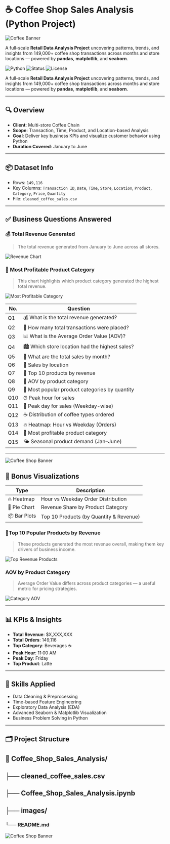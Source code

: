 # ☕ Coffee Shop Sales Analysis (Python Project)


![Coffee Banner](https://github.com/Syed-Moinuddin2025/python_projects_analyses/blob/main/09_Coffee_Shop_Sales_Analysis/Images/coffee%20(1).png)





A full-scale **Retail Data Analysis Project** uncovering patterns, trends, and insights from 149,000+ coffee shop transactions across months and store locations — powered by **pandas**, **matplotlib**, and **seaborn**.


![Python](https://img.shields.io/badge/Built%20With-Python-blue?logo=python)
![Status](https://img.shields.io/badge/Project-Complete-brightgreen)
![License](https://img.shields.io/badge/License-MIT-yellow)

A full-scale **Retail Data Analysis Project** uncovering patterns, trends, and insights from 149,000+ coffee shop transactions across months and store locations — powered by **pandas**, **matplotlib**, and **seaborn**.

---

## 🔍 Overview

- **Client**: Multi-store Coffee Chain  
- **Scope**: Transaction, Time, Product, and Location-based Analysis  
- **Goal**: Deliver key business KPIs and visualize customer behavior using Python  
- **Duration Covered**: January to June

---

## 📦 Dataset Info

- Rows: `149,116`  
- Key Columns: `Transaction ID`, `Date`, `Time`, `Store`, `Location`, `Product`, `Category`, `Price`, `Quantity`  
- File: `cleaned_coffee_sales.csv`

---

## ✅ Business Questions Answered

### 💰 Total Revenue Generated

> The total revenue generated from January to June across all stores.

![Revenue Chart](https://github.com/Syed-Moinuddin2025/python_projects_analyses/blob/main/09_Coffee_Shop_Sales_Analysis/Images/Revenue.png)



### 💼  Most Profitable Product Category

> This chart highlights which product category generated the highest total revenue.

![Most Profitable Category](https://github.com/Syed-Moinuddin2025/python_projects_analyses/blob/main/09_Coffee_Shop_Sales_Analysis/Images/profit.png)

| No. | Question                                                                 |
|-----|--------------------------------------------------------------------------|
| Q1  | 💰 What is the total revenue generated?                                  |
| Q2  | 🧾 How many total transactions were placed?                              |
| Q3  | 📊 What is the Average Order Value (AOV)?                                |
| Q4  | 🏙️ Which store location had the highest sales?                           |
| Q5  | 📆 What are the total sales by month?                                    |
| Q6  | 🏪 Sales by location                                                     |
| Q7  | 💸 Top 10 products by revenue                                            |
| Q8  | 📐 AOV by product category                                               |
| Q9  | 🔢 Most popular product categories by quantity                           |
| Q10 | ⏰ Peak hour for sales                                                   |
| Q11 | 📅 Peak day for sales (Weekday-wise)                                     |
| Q12 | ☕ Distribution of coffee types ordered                                  |
| Q13 | 🔥 Heatmap: Hour vs Weekday (Orders)                                     |
| Q14 | 💼 Most profitable product category                                      |
| Q15 | 🌤️ Seasonal product demand (Jan–June)                                    |

---
![Coffee Shop Banner](https://github.com/Syed-Moinuddin2025/python_projects_analyses/blob/main/09_Coffee_Shop_Sales_Analysis/Images/coffee%20(2).png)

## 🎁 Bonus Visualizations

| Type         | Description                             |
|--------------|---------------------------------------- |
| 🔥 Heatmap   | Hour vs Weekday Order Distribution      |
| 🥧 Pie Chart | Revenue Share by Product Category       |
| 📦 Bar Plots | Top 10 Products (by Quantity & Revenue) |
### 💸Top 10 Popular Products by Revenue

> These products generated the most revenue overall, making them key drivers of business income.

![Top Revenue Products](https://github.com/Syed-Moinuddin2025/python_projects_analyses/blob/main/09_Coffee_Shop_Sales_Analysis/Images/pro.png)

### AOV by Product Category

> Average Order Value differs across product categories — a useful metric for pricing strategies.

![Category AOV](https://github.com/Syed-Moinuddin2025/python_projects_analyses/blob/main/09_Coffee_Shop_Sales_Analysis/Images/pro.png)

---

## 📊 KPIs & Insights

- **Total Revenue**: $X,XXX,XXX  
- **Total Orders**: 149,116  
- **Top Category**: Beverages ☕  
- **Peak Hour**: 11:00 AM  
- **Peak Day**: Friday  
- **Top Product**: Latte  

---

## 🧠 Skills Applied

- Data Cleaning & Preprocessing  
- Time-based Feature Engineering  
- Exploratory Data Analysis (EDA)  
- Advanced Seaborn & Matplotlib Visualization  
- Business Problem Solving in Python  

---

## 🗂️ Project Structure

## 📁 Coffee_Shop_Sales_Analysis/
## ├── cleaned_coffee_sales.csv
## ├── Coffee_Shop_Sales_Analysis.ipynb
## ├── images/
### └── README.md
![Coffee Shop Banner](https://github.com/Syed-Moinuddin2025/python_projects_analyses/blob/main/09_Coffee_Shop_Sales_Analysis/Images/coffee%20(3).png)
